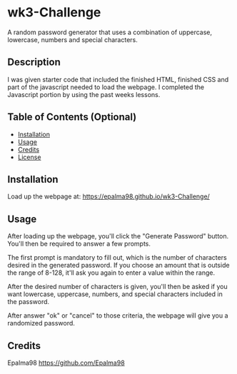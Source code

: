 # wk3-Challenge
A random password generator that uses a combination of uppercase, lowercase, numbers and special characters.

## Description

I was given starter code that included the finished HTML, finished CSS and part of the javascript needed to load the webpage. I completed the Javascript portion by using the past weeks lessons.

## Table of Contents (Optional)

- [Installation](#installation)
- [Usage](#usage)
- [Credits](#credits)
- [License](#license)

## Installation

Load up the webpage at:
https://epalma98.github.io/wk3-Challenge/ 

## Usage

After loading up the webpage, you'll click the "Generate Password" button. You'll then be required to answer a few prompts. 

The first prompt is mandatory to fill out, which is the number of characters desired in the generated password. If you choose an amount that is outside the range of 8-128, it'll ask you again to enter a value within the range.

After the desired number of characters is given, you'll then be asked if you want lowercase, uppercase, numbers, and special characters included in the password.

After answer "ok" or "cancel" to those criteria, the webpage will give you a randomized password.

## Credits

Epalma98 https://github.com/Epalma98